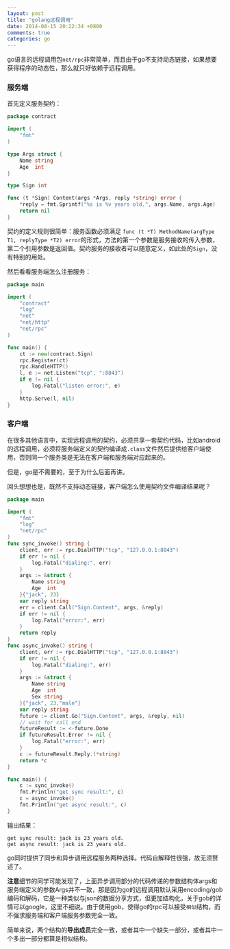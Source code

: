 ```yaml
---
layout: post
title: "golang远程调用"
date: 2014-08-15 20:22:34 +0800
comments: true
categories: go
---
```


go语言的远程调用包`net/rpc`非常简单，而且由于go不支持动态链接，如果想要获得程序的动态性，那么就只好依赖于远程调用。

<!-- more -->

### 服务端

首先定义服务契约：

```go contract.go  服务契约定义
package contract

import (
    "fmt"
)

type Args struct {
    Name string
    Age  int
}

type Sign int

func (t *Sign) Content(args *Args, reply *string) error {
    *reply = fmt.Sprintf("%s is %v years old.", args.Name, args.Age)
    return nil
}
```

契约的定义规则很简单：服务函数必须满足 `func (t *T) MethodName(argType T1, replyType *T2) error`的形式，方法的第一个参数是服务接收的传入参数，第二个引用参数是返回值。契约服务的接收者可以随意定义，如此处的`Sign`，没有特别的用处。

然后看看服务端怎么注册服务：

```go main.go 服务端
package main

import (
    "contract"
    "log"
    "net"
    "net/http"
    "net/rpc"
)

func main() {
    ct := new(contract.Sign)
    rpc.Register(ct)
    rpc.HandleHTTP()
    l, e := net.Listen("tcp", ":8843")
    if e != nil {
        log.Fatal("listen error:", e)
    }
    http.Serve(l, nil)
}
```

### 客户端

在很多其他语言中，实现远程调用的契约，必须共享一套契约代码，比如android的远程调用，必须将服务端定义的契约编译成`.class`文件然后提供给客户端使用，否则同一个服务类是无法在客户端和服务端对应起来的。

但是，go是不需要的，至于为什么后面再讲。

回头想想也是，既然不支持动态链接，客户端怎么使用契约文件编译结果呢？

```go main.go 客户端
package main

import (
    "fmt"
    "log"
    "net/rpc"
)
func sync_invoke() string {
    client, err := rpc.DialHTTP("tcp", "127.0.0.1:8843")
    if err != nil {
        log.Fatal("dialing:", err)
    }
    args := &struct {
        Name string
        Age  int
    }{"jack", 23}
    var reply string
    err = client.Call("Sign.Content", args, &reply)
    if err != nil {
        log.Fatal("error:", err)
    }
    return reply
}
func async_invoke() string {
    client, err := rpc.DialHTTP("tcp", "127.0.0.1:8843")
    if err != nil {
        log.Fatal("dialing:", err)
    }
    args := &struct {
        Name string
        Age  int
        Sex string
    }{"jack", 23,"male"}
    var reply string
    future := client.Go("Sign.Content", args, &reply, nil)
    // wait for call end
    futureResult := <-future.Done
    if futureResult.Error != nil {
        log.Fatal("error:", err)
    }
    c := futureResult.Reply.(*string)
    return *c
}

func main() {
    c := sync_invoke() 
    fmt.Println("get sync result:", c)
    c = async_invoke()
    fmt.Println("get async result:", c)
}
```

输出结果：

```
get sync result: jack is 23 years old.
get async result: jack is 23 years old.
```

go同时提供了同步和异步调用远程服务两种选择。代码自解释性很强，故无须赘述了。

**注意**细节的同学可能发现了，上面异步调用部分的代码传递的参数结构体args和服务端定义的参数Args并不一致，那是因为go的远程调用默认采用encoding/gob编码和解码，它是一种类似与json的数据分享方式，但更加结构化，关于gob的详情可以google，这里不细说。由于使用gob，使得go的rpc可以接受`相似`结构，而不强求服务端和客户端服务参数完全一致。

简单来说，两个结构的**导出成员**完全一致，或者其中一个缺失一部分，或者其中一个多出一部分都算是相似结构。